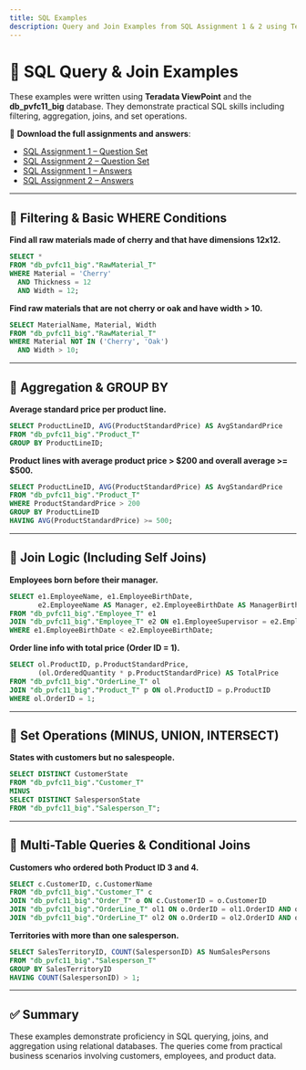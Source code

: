 ```yaml
---
title: SQL Examples
description: Query and Join Examples from SQL Assignment 1 & 2 using Teradata ViewPoint (db_pvfc11_big)
---
```


# 🧠 SQL Query & Join Examples

These examples were written using **Teradata ViewPoint** and the **db_pvfc11_big** database. They demonstrate practical SQL skills including filtering, aggregation, joins, and set operations.

📎 **Download the full assignments and answers**:
- [SQL Assignment 1 – Question Set](../assets/sql/SQL_Assignment1-canvas.docx)
- [SQL Assignment 2 – Question Set](../assets/sql/SQL_Assignment2-canvas.docx)
- [SQL Assignment 1 – Answers](../assets/sql/SQL_Assignment1-Sliger_Meredith.docx)
- [SQL Assignment 2 – Answers](../assets/sql/SQL_Assignment2-Sliger_Meredith.docx)

---

## 🔹 Filtering & Basic WHERE Conditions

**Find all raw materials made of cherry and that have dimensions 12x12.**
```sql
SELECT *
FROM "db_pvfc11_big"."RawMaterial_T"
WHERE Material = 'Cherry' 
  AND Thickness = 12 
  AND Width = 12;
```

**Find raw materials that are not cherry or oak and have width > 10.**
```sql
SELECT MaterialName, Material, Width
FROM "db_pvfc11_big"."RawMaterial_T"
WHERE Material NOT IN ('Cherry', 'Oak') 
  AND Width > 10;
```

---

## 🔹 Aggregation & GROUP BY

**Average standard price per product line.**
```sql
SELECT ProductLineID, AVG(ProductStandardPrice) AS AvgStandardPrice
FROM "db_pvfc11_big"."Product_T"
GROUP BY ProductLineID;
```

**Product lines with average product price > $200 and overall average >= $500.**
```sql
SELECT ProductLineID, AVG(ProductStandardPrice) AS AvgStandardPrice
FROM "db_pvfc11_big"."Product_T"
WHERE ProductStandardPrice > 200
GROUP BY ProductLineID
HAVING AVG(ProductStandardPrice) >= 500;
```

---

## 🔹 Join Logic (Including Self Joins)

**Employees born before their manager.**
```sql
SELECT e1.EmployeeName, e1.EmployeeBirthDate, 
       e2.EmployeeName AS Manager, e2.EmployeeBirthDate AS ManagerBirth
FROM "db_pvfc11_big"."Employee_T" e1
JOIN "db_pvfc11_big"."Employee_T" e2 ON e1.EmployeeSupervisor = e2.EmployeeID
WHERE e1.EmployeeBirthDate < e2.EmployeeBirthDate;
```

**Order line info with total price (Order ID = 1).**
```sql
SELECT ol.ProductID, p.ProductStandardPrice, 
       (ol.OrderedQuantity * p.ProductStandardPrice) AS TotalPrice
FROM "db_pvfc11_big"."OrderLine_T" ol
JOIN "db_pvfc11_big"."Product_T" p ON ol.ProductID = p.ProductID
WHERE ol.OrderID = 1;
```

---

## 🔹 Set Operations (MINUS, UNION, INTERSECT)

**States with customers but no salespeople.**
```sql
SELECT DISTINCT CustomerState
FROM "db_pvfc11_big"."Customer_T"
MINUS
SELECT DISTINCT SalespersonState
FROM "db_pvfc11_big"."Salesperson_T";
```

---

## 🔹 Multi-Table Queries & Conditional Joins

**Customers who ordered both Product ID 3 and 4.**
```sql
SELECT c.CustomerID, c.CustomerName
FROM "db_pvfc11_big"."Customer_T" c
JOIN "db_pvfc11_big"."Order_T" o ON c.CustomerID = o.CustomerID
JOIN "db_pvfc11_big"."OrderLine_T" ol1 ON o.OrderID = ol1.OrderID AND ol1.ProductID = 3
JOIN "db_pvfc11_big"."OrderLine_T" ol2 ON o.OrderID = ol2.OrderID AND ol2.ProductID = 4;
```

**Territories with more than one salesperson.**
```sql
SELECT SalesTerritoryID, COUNT(SalespersonID) AS NumSalesPersons
FROM "db_pvfc11_big"."Salesperson_T"
GROUP BY SalesTerritoryID
HAVING COUNT(SalespersonID) > 1;
```

---

## ✅ Summary
These examples demonstrate proficiency in SQL querying, joins, and aggregation using relational databases. The queries come from practical business scenarios involving customers, employees, and product data.
